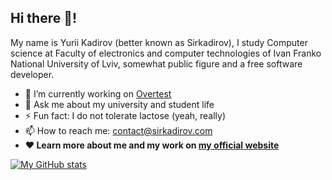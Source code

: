## Hi there 👋!
My name is Yurii Kadirov (better known as Sirkadirov), I study Computer science at Faculty of electronics and computer technologies of Ivan Franko National University of Lviv, somewhat public figure and a free software developer.

- 🔭 I’m currently working on [Overtest](https://github.com/overtest/overtest)
- 💬 Ask me about my university and student life
- ⚡ Fun fact: I do not tolerate lactose (yeah, really)
- 📫 How to reach me: contact@sirkadirov.com
- **❤ Learn more about me and my work on [my official website](https://sirkadirov.com/)**

[![My GitHub stats](https://github-readme-stats.vercel.app/api?username=sirkadirov)](https://github.com/anuraghazra/github-readme-stats)

<!--
**sirkadirov/sirkadirov** is a ✨ _special_ ✨ repository because its `README.md` (this file) appears on your GitHub profile.

Here are some ideas to get you started:

- 🔭 I’m currently working on ...
- 🌱 I’m currently learning ...
- 👯 I’m looking to collaborate on ...
- 🤔 I’m looking for help with ...
- 💬 Ask me about ...
- 📫 How to reach me: ...
- 😄 Pronouns: ...
- ⚡ Fun fact: ...
-->

